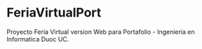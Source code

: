 # FeriaVirtualPort
Proyecto Feria Virtual version Web para Portafolio - Ingenieria en Informatica Duoc UC.
